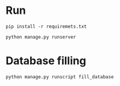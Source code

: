 # Run
`pip install -r requiremets.txt`

`python manage.py runserver`

# Database filling

`python manage.py runscript fill_database`